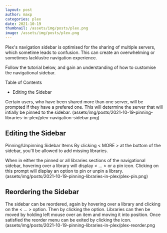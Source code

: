 ```yaml
---
layout: post
author: maxp
categories: plex
date: 2021-10-19
thumbnail: /assets/img/posts/plex.png
image: /assets/img/posts/plex.png
---
```


Plex's navigation sidebar is optimised for the sharing of multiple servers, which sometime leads to confusion. This can create an overwhelming or sometimes lacklustre navigation experience.

Follow the tutorial below, and gain an understanding of how to customise the navigational sidebar.

Table of Contents	
- Editing the Sidebar

Certain users, who have been shared more than one server, will be prompted if they have a prefered one. This will determine the server that will intially be pinned to the sidebar.
(assets/img/posts/2021-10-19-pinning-libraries-in-plex/plex-navigation-sidebar.png)

## Editing the Sidebar

Pinning/Unpinning Sidebar Items
By clicking < MORE > at the bottom of the sidebar, you'll be allowed to add missing libraries. 
  
When in either the pinned or all libraries sections of the navigational sidebar, hovering over a library will display < ... > or a pin icon. Clicking on this prompt will display an option to pin or unpin a library.
(assets/img/posts/2021-10-19-pinning-libraries-in-plex/plex-pin.png)

## Reordering the Sidebar
The sidebar can be reordered, again by hovering over a library and clicking on the < ... > option. Then by clicking the <Reorder> option. Libraries can then be moved by holding left mouse over an item and moving it into position. Once satisfied the reorder menu can be exited by clicking the <x> icon. 
(assets/img/posts/2021-10-19-pinning-libraries-in-plex/plex-reorder.png

